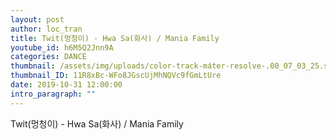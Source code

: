 ```yaml
---
layout: post
author: loc_tran
title: Twit(멍청이) - Hwa Sa(화사) / Mania Family
youtube_id: h6M5Q2Jnn9A
categories: DANCE
thumbnail: /assets/img/uploads/color-track-máter-resolve-.00_07_03_25.still004.jpg
thumbnail_ID: 11R8xBc-WFo8JGscUjMhNQVc9fGmLtUre
date: 2019-10-31 12:00:00
intro_paragraph: ""
---
```

Twit(멍청이) - Hwa Sa(화사) / Mania Family
